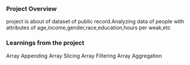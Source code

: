 ### Project Overview

 project is about of dataset of public record.Analyzing data of people with attributes of age,income,gender,race,education,hours per weak,etc



### Learnings from the project

 Array Appending
Array Slicing
Array Filtering
Array Aggregation


